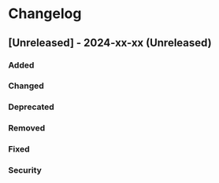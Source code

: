 # Changelog

## [Unreleased] - 2024-xx-xx (Unreleased)
### Added

### Changed

### Deprecated

### Removed

### Fixed

### Security
